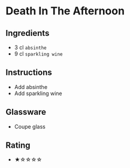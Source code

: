 # Death In The Afternoon

## Ingredients
- 3 cl `absinthe`
- 9 cl `sparkling wine`

## Instructions
- Add absinthe
- Add sparkling wine

## Glassware
- Coupe glass

## Rating
- ★☆☆☆☆
